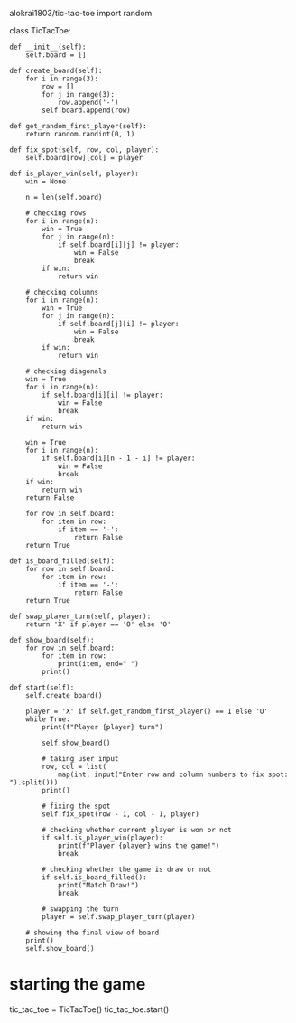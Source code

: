 alokrai1803/tic-tac-toe
import random


class TicTacToe:

    def __init__(self):
        self.board = []

    def create_board(self):
        for i in range(3):
            row = []
            for j in range(3):
                row.append('-')
            self.board.append(row)

    def get_random_first_player(self):
        return random.randint(0, 1)

    def fix_spot(self, row, col, player):
        self.board[row][col] = player

    def is_player_win(self, player):
        win = None

        n = len(self.board)

        # checking rows
        for i in range(n):
            win = True
            for j in range(n):
                if self.board[i][j] != player:
                    win = False
                    break
            if win:
                return win

        # checking columns
        for i in range(n):
            win = True
            for j in range(n):
                if self.board[j][i] != player:
                    win = False
                    break
            if win:
                return win

        # checking diagonals
        win = True
        for i in range(n):
            if self.board[i][i] != player:
                win = False
                break
        if win:
            return win

        win = True
        for i in range(n):
            if self.board[i][n - 1 - i] != player:
                win = False
                break
        if win:
            return win
        return False

        for row in self.board:
            for item in row:
                if item == '-':
                    return False
        return True

    def is_board_filled(self):
        for row in self.board:
            for item in row:
                if item == '-':
                    return False
        return True

    def swap_player_turn(self, player):
        return 'X' if player == 'O' else 'O'

    def show_board(self):
        for row in self.board:
            for item in row:
                print(item, end=" ")
            print()

    def start(self):
        self.create_board()

        player = 'X' if self.get_random_first_player() == 1 else 'O'
        while True:
            print(f"Player {player} turn")

            self.show_board()

            # taking user input
            row, col = list(
                map(int, input("Enter row and column numbers to fix spot: ").split()))
            print()

            # fixing the spot
            self.fix_spot(row - 1, col - 1, player)

            # checking whether current player is won or not
            if self.is_player_win(player):
                print(f"Player {player} wins the game!")
                break

            # checking whether the game is draw or not
            if self.is_board_filled():
                print("Match Draw!")
                break

            # swapping the turn
            player = self.swap_player_turn(player)

        # showing the final view of board
        print()
        self.show_board()


# starting the game
tic_tac_toe = TicTacToe()
tic_tac_toe.start()
